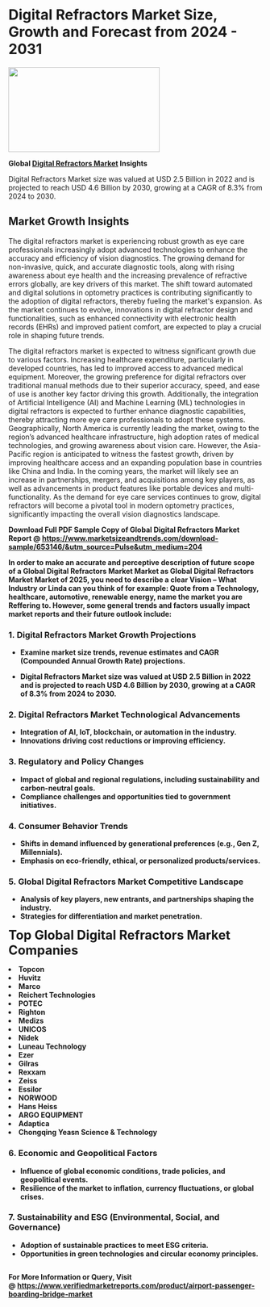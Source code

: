<H1>Digital Refractors Market Size, Growth and Forecast from 2024 - 2031</H1><img class="aligncenter size-medium wp-image-584254" src="https://thirdeyenews.in/wp-content/uploads/2024/09/Global-Market-Research-300x168.jpeg" alt="" width="300" height="168" /><p><strong>Global&nbsp;<a href="https://www.marketsizeandtrends.com/download-sample/653146/&amp;utm_source=Pulse&amp;utm_medium=204">Digital Refractors Market</a> Insights</strong></p><p>Digital Refractors Market size was valued at USD 2.5 Billion in 2022 and is projected to reach USD 4.6 Billion by 2030, growing at a CAGR of 8.3% from 2024 to 2030.</p><p><h2>Market Growth Insights</h2> <p>The digital refractors market is experiencing robust growth as eye care professionals increasingly adopt advanced technologies to enhance the accuracy and efficiency of vision diagnostics. The growing demand for non-invasive, quick, and accurate diagnostic tools, along with rising awareness about eye health and the increasing prevalence of refractive errors globally, are key drivers of this market. The shift toward automated and digital solutions in optometry practices is contributing significantly to the adoption of digital refractors, thereby fueling the market's expansion. As the market continues to evolve, innovations in digital refractor design and functionalities, such as enhanced connectivity with electronic health records (EHRs) and improved patient comfort, are expected to play a crucial role in shaping future trends.</p> <p><strong></strong></p> <p>The digital refractors market is expected to witness significant growth due to various factors. Increasing healthcare expenditure, particularly in developed countries, has led to improved access to advanced medical equipment. Moreover, the growing preference for digital refractors over traditional manual methods due to their superior accuracy, speed, and ease of use is another key factor driving this growth. Additionally, the integration of Artificial Intelligence (AI) and Machine Learning (ML) technologies in digital refractors is expected to further enhance diagnostic capabilities, thereby attracting more eye care professionals to adopt these systems. Geographically, North America is currently leading the market, owing to the region’s advanced healthcare infrastructure, high adoption rates of medical technologies, and growing awareness about vision care. However, the Asia-Pacific region is anticipated to witness the fastest growth, driven by improving healthcare access and an expanding population base in countries like China and India. In the coming years, the market will likely see an increase in partnerships, mergers, and acquisitions among key players, as well as advancements in product features like portable devices and multi-functionality. As the demand for eye care services continues to grow, digital refractors will become a pivotal tool in modern optometry practices, significantly impacting the overall vision diagnostics landscape.</p> <p><strong></p><p><span class=""><strong>Download Full PDF Sample Copy of Global Digital Refractors Market Report</strong> @ <a href="https://www.marketsizeandtrends.com/download-sample/653146/&amp;utm_source=Pulse&amp;utm_medium=204" target="_blank">https://www.marketsizeandtrends.com/download-sample/653146/&amp;utm_source=Pulse&amp;utm_medium=204</a></span></p><p>In order to make an accurate and perceptive description of future scope of a Global&nbsp;Digital Refractors Market Market as Global&nbsp;Digital Refractors Market Market of 2025, you need to describe a clear Vision &ndash; What Industry or Linda can you think of for example: Quote from a Technology, healthcare, automotive, renewable energy, name the market you are Reffering to. However, some general trends and factors usually impact market reports and their future outlook include:</p><h3>1.&nbsp;<strong>Digital Refractors Market Growth Projections</strong></h3><ul><li>Examine market size trends, revenue estimates and CAGR (Compounded Annual Growth Rate) projections.</li><li><p>Digital Refractors Market size was valued at USD 2.5 Billion in 2022 and is projected to reach USD 4.6 Billion by 2030, growing at a CAGR of 8.3% from 2024 to 2030.</p></li></ul><h3>2.&nbsp;<strong>Digital Refractors Market Technological Advancements</strong></h3><ul><li>Integration of AI, IoT, blockchain, or automation in the industry.</li><li>Innovations driving cost reductions or improving efficiency.</li></ul><h3>3.&nbsp;<strong>Regulatory and Policy Changes</strong></h3><ul><li>Impact of global and regional regulations, including sustainability and carbon-neutral goals.</li><li>Compliance challenges and opportunities tied to government initiatives.</li></ul><h3>4.&nbsp;<strong>Consumer Behavior Trends</strong></h3><ul><li>Shifts in demand influenced by generational preferences (e.g., Gen Z, Millennials).</li><li>Emphasis on eco-friendly, ethical, or personalized products/services.</li></ul><h3>5.&nbsp;<strong>Global Digital Refractors Market Competitive Landscape</strong></h3><ul><li>Analysis of key players, new entrants, and partnerships shaping the industry.</li><li>Strategies for differentiation and market penetration.</li></ul><p data-pm-slice="1 1 []"><span style="color: inherit; font-family: inherit; font-size: 25px;">Top Global Digital Refractors Market Companies</span></p><div class="" data-test-id=""><p><li>Topcon</li><li> Huvitz</li><li> Marco</li><li> Reichert Technologies</li><li> POTEC</li><li> Righton</li><li> Medizs</li><li> UNICOS</li><li> Nidek</li><li> Luneau Technology</li><li> Ezer</li><li> Gilras</li><li> Rexxam</li><li> Zeiss</li><li> Essilor</li><li> NORWOOD</li><li> Hans Heiss</li><li> ARGO EQUIPMENT</li><li> Adaptica</li><li> Chongqing Yeasn Science & Technology</li></p></div><h3>6.&nbsp;<strong>Economic and Geopolitical Factors</strong></h3><ul><li>Influence of global economic conditions, trade policies, and geopolitical events.</li><li>Resilience of the market to inflation, currency fluctuations, or global crises.</li></ul><h3>7.&nbsp;<strong>Sustainability and ESG (Environmental, Social, and Governance)</strong></h3><ul><li>Adoption of sustainable practices to meet ESG criteria.</li><li>Opportunities in green technologies and circular economy principles.</li></ul><h2><strong style="font-size: 14px;">For More Information or Query, Visit @&nbsp;</strong><a style="background-color: #ffffff; font-size: 14px;" href="https://www.marketsizeandtrends.com/report/digital-refractors-market/" target="_blank">https://www.verifiedmarketreports.com/product/airport-passenger-boarding-bridge-market</a></h2>
